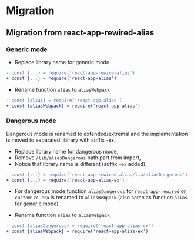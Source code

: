 # Migration

## Migration from react-app-rewired-alias

### Generic mode

* Replace library name for generic mode

```diff
- const {...} = require('react-app-rewire-alias')
+ const {...} = require('react-app-alias')
```

* Rename function `alias` to `aliasWebpack`

```diff
- const {alias} = require('react-app-alias')
+ const {aliasWebpack} = require('react-app-alias')
```

### Dangerous mode

Dangerous mode is renamed to extended/extremal and the implementation
is moved to separated liblrary with suffix **`-ex`**.

* Replace library name for dangerous mode,
* Remove `/lib/aliasDangerous` path part from import,
* Notice that library name is different (suffix `-ex` added),

```diff
- const {...} = require('react-app-rewired-alias/lib/aliasDangerous')
+ const {...} = require('react-app-alias-ex')
```

* For dangerous mode function `aliasDangerous` for `react-app-rewired` or `customize-cra` is renamed to `aliasWebpack` (also same as function `alias` for generic mode).

* Rename function `alias` to `aliasWebpack`

```diff
- const {aliasDangerous} = require('react-app-alias-ex')
+ const {aliasWebpack} = require('react-app-alias-ex')
```


